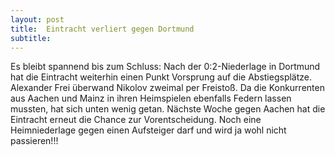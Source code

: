 ```yaml
---
layout: post
title:  Eintracht verliert gegen Dortmund
subtitle:  
---
```


Es bleibt spannend bis zum Schluss: Nach der 0:2-Niederlage in Dortmund hat die Eintracht weiterhin einen Punkt Vorsprung auf die Abstiegsplätze. Alexander Frei überwand Nikolov zweimal per Freistoß. Da die Konkurrenten aus Aachen und Mainz in ihren Heimspielen ebenfalls Federn lassen mussten, hat sich unten wenig getan. Nächste Woche gegen Aachen hat die Eintracht erneut die Chance zur Vorentscheidung. Noch eine Heimniederlage gegen einen Aufsteiger darf und wird ja wohl nicht passieren!!!


